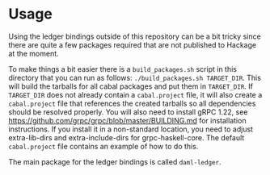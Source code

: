 # Usage

Using the ledger bindings outside of this repository can be a bit
tricky since there are quite a few packages required that are not
published to Hackage at the moment.

To make things a bit easier there is a `build_packages.sh` script in
this directory that you can run as follows: `./build_packages.sh
TARGET_DIR`.  This will build the tarballs for all cabal packages and
put them in `TARGET_DIR`. If `TARGET_DIR` does not already contain a
`cabal.project` file, it will also create a `cabal.project` file that
references the created tarballs so all dependencies should be resolved
properly. You will also need to install gRPC 1.22, see
https://github.com/grpc/grpc/blob/master/BUILDING.md for installation
instructions. If you install it in a non-standard location, you need
to adjust extra-lib-dirs and extra-include-dirs for
grpc-haskell-core. The default `cabal.project` file contains an
example of how to do this.

The main package for the ledger bindings is called `daml-ledger`.
